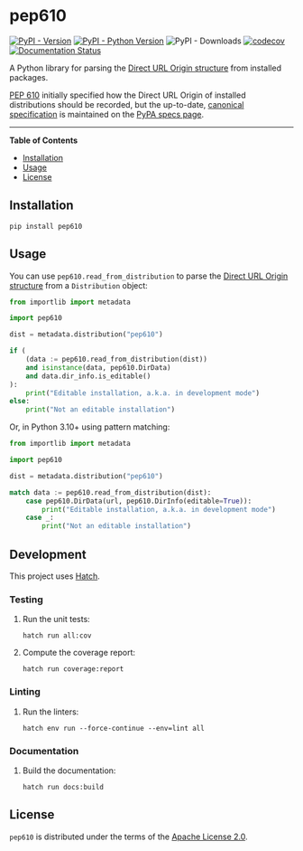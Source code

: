 # pep610

[![PyPI - Version](https://img.shields.io/pypi/v/pep610.svg)](https://pypi.org/project/pep610)
[![PyPI - Python Version](https://img.shields.io/pypi/pyversions/pep610.svg)](https://pypi.org/project/pep610)
![PyPI - Downloads](https://img.shields.io/pypi/dw/pep610)
[![codecov](https://codecov.io/gh/edgarrmondragon/pep610/graph/badge.svg?token=6W1M6P9LYI)](https://codecov.io/gh/edgarrmondragon/pep610)
[![Documentation Status](https://readthedocs.org/projects/pep610/badge/?version=latest)](https://pep610.readthedocs.io/en/stable)

A Python library for parsing the [Direct URL Origin structure][pep610-structure] from installed packages.

[PEP 610][pep610] initially specified how the Direct URL Origin of installed distributions should be recorded, but the up-to-date, [canonical specification][pep610-pypa] is maintained on the [PyPA specs page][pypa-specs].

-----

**Table of Contents**

- [Installation](#installation)
- [Usage](#usage)
- [License](#license)

## Installation

```console
pip install pep610
```

## Usage

You can use `pep610.read_from_distribution` to parse the [Direct URL Origin structure][pep610-structure] from a `Distribution` object:

```python
from importlib import metadata

import pep610

dist = metadata.distribution("pep610")

if (
    (data := pep610.read_from_distribution(dist))
    and isinstance(data, pep610.DirData)
    and data.dir_info.is_editable()
):
    print("Editable installation, a.k.a. in development mode")
else:
    print("Not an editable installation")
```

Or, in Python 3.10+ using pattern matching:

```python
from importlib import metadata

import pep610

dist = metadata.distribution("pep610")

match data := pep610.read_from_distribution(dist):
    case pep610.DirData(url, pep610.DirInfo(editable=True)):
        print("Editable installation, a.k.a. in development mode")
    case _:
        print("Not an editable installation")
```

## Development

This project uses [Hatch][hatch].

### Testing

1. Run the unit tests:

   ```shell
   hatch run all:cov
   ```

2. Compute the coverage report:

   ```shell
   hatch run coverage:report
   ```

### Linting

1. Run the linters:

   ```shell
   hatch env run --force-continue --env=lint all
   ```

### Documentation

1. Build the documentation:

   ```shell
   hatch run docs:build
   ```

## License

`pep610` is distributed under the terms of the [Apache License 2.0](LICENSE).

[pep610]: https://www.python.org/dev/peps/pep-0610/
[pep610-pypa]: https://packaging.python.org/en/latest/specifications/direct-url/#direct-url
[pep610-structure]: https://packaging.python.org/en/latest/specifications/direct-url-data-structure/
[pypa-specs]: https://packaging.python.org/en/latest/specifications/
[hatch]: https://hatch.pypa.io/
